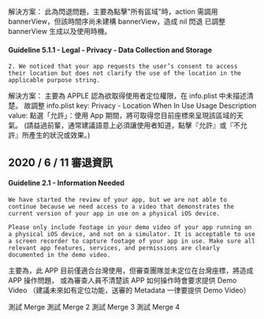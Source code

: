 
解決方案：
此為閃退問題，主要為點擊"所有區域"時，action 需調用 bannerView，但該時間序尚未建構 bannerView，造成 nil 閃退
已調整bannerView 生成以及使用時機。

#### Guideline 5.1.1 - Legal - Privacy - Data Collection and Storage

```
2. We noticed that your app requests the user’s consent to access their location but does not clarify the use of the location in the applicable purpose string.
```

解決方案：
主要為 APPLE 認為欲取得使用者定位權限，在 info.plist 中未描述清楚。
故調整 info.plist
key: Privacy - Location When In Use Usage Description
value: 點選「允許」：使用 App 期間，將可取得您目前座標來呈現該區域的天氣。
(請益過前輩，通常建議語意上必須讓使用者知道，點擊『允許』或『不允許』所產生的狀況或效果。)



## 2020 / 6 / 11 審退資訊
#### Guideline 2.1 - Information Needed

```
We have started the review of your app, but we are not able to continue because we need access to a video that demonstrates the current version of your app in use on a physical iOS device.

Please only include footage in your demo video of your app running on a physical iOS device, and not on a simulator. It is acceptable to use a screen recorder to capture footage of your app in use. Make sure all relevant app features, services, and permissions are clearly documented in the demo video.
```

主要為，此 APP 目前僅適合台灣使用，但審查團隊並未定位在台灣座標，將造成 APP 操作問題，
或為審查人員不清楚該 APP 如何操作時會要求提供 Demo Video
（建議未來如有定位功能，送審的 Metadata 一律要提供 Demo Video）

測試 Merge
測試 Merge 2
測試 Merge 3
測試 Merge 4
